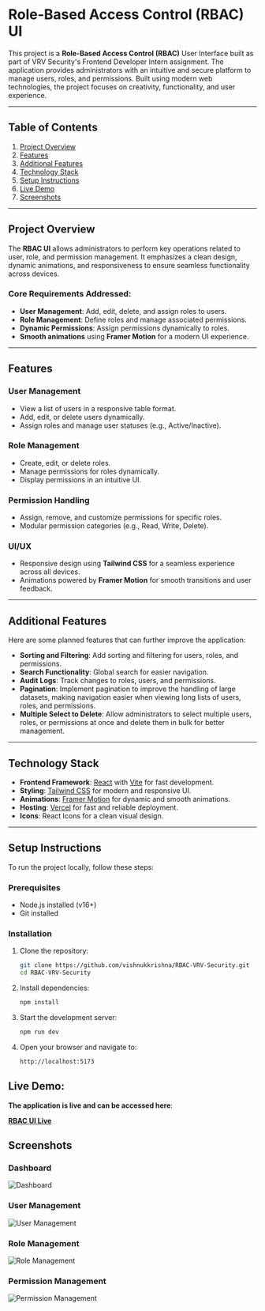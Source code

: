# **Role-Based Access Control (RBAC) UI**

This project is a **Role-Based Access Control (RBAC)** User Interface built as part of VRV Security's Frontend Developer Intern assignment. The application provides administrators with an intuitive and secure platform to manage users, roles, and permissions. Built using modern web technologies, the project focuses on creativity, functionality, and user experience.

---

## **Table of Contents**

1. [Project Overview](#project-overview)
2. [Features](#features)
3. [Additional Features](#additional-features)
4. [Technology Stack](#technology-stack)
5. [Setup Instructions](#setup-instructions)
6. [Live Demo](#live-demo)
7. [Screenshots](#screenshots)

---

## **Project Overview**

The **RBAC UI** allows administrators to perform key operations related to user, role, and permission management. It emphasizes a clean design, dynamic animations, and responsiveness to ensure seamless functionality across devices.

### **Core Requirements Addressed:**
- **User Management**: Add, edit, delete, and assign roles to users.
- **Role Management**: Define roles and manage associated permissions.
- **Dynamic Permissions**: Assign permissions dynamically to roles.
- **Smooth animations** using **Framer Motion** for a modern UI experience.

---

## **Features**

### **User Management**
- View a list of users in a responsive table format.
- Add, edit, or delete users dynamically.
- Assign roles and manage user statuses (e.g., Active/Inactive).

### **Role Management**
- Create, edit, or delete roles.
- Manage permissions for roles dynamically.
- Display permissions in an intuitive UI.

### **Permission Handling**
- Assign, remove, and customize permissions for specific roles.
- Modular permission categories (e.g., Read, Write, Delete).

### **UI/UX**
- Responsive design using **Tailwind CSS** for a seamless experience across all devices.
- Animations powered by **Framer Motion** for smooth transitions and user feedback.

---

## **Additional Features**

Here are some planned features that can further improve the application:

- **Sorting and Filtering**: Add sorting and filtering for users, roles, and permissions.
- **Search Functionality**: Global search for easier navigation.
- **Audit Logs**: Track changes to roles, users, and permissions.
- **Pagination**: Implement pagination to improve the handling of large datasets, making navigation easier when viewing long lists of users, roles, and permissions.
- **Multiple Select to Delete**: Allow administrators to select multiple users, roles, or permissions at once and delete them in bulk for better management.

---

## **Technology Stack**

- **Frontend Framework**: [React](https://reactjs.org/) with [Vite](https://vitejs.dev/) for fast development.
- **Styling**: [Tailwind CSS](https://tailwindcss.com/) for modern and responsive UI.
- **Animations**: [Framer Motion](https://www.framer.com/motion/) for dynamic and smooth animations.
- **Hosting**: [Vercel](https://vercel.com/) for fast and reliable deployment.
- **Icons**: React Icons for a clean visual design.

---

## **Setup Instructions**

To run the project locally, follow these steps:

### **Prerequisites**
- Node.js installed (v16+)
- Git installed

### **Installation**
1. Clone the repository:
   ```bash
   git clone https://github.com/vishnukkrishna/RBAC-VRV-Security.git
   cd RBAC-VRV-Security

2. Install dependencies:
   ```bash
   npm install

3. Start the development server:
   ```bash
   npm run dev

4. Open your browser and navigate to:
   ```bash
   http://localhost:5173

## **Live Demo**:
  **The application is live and can be accessed here**:
  
   [**RBAC UI Live**](https://rbac-vrv-security.vercel.app)


## **Screenshots**

### Dashboard
![Dashboard](./public/images/dashboard.png)

### User Management
![User Management](./public/images/user.png)

### Role Management
![Role Management](./public/images/role.png)

### Permission Management
![Permission Management](./public/images/permission.png)


